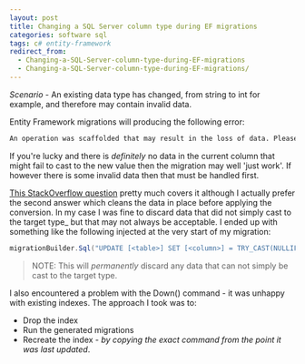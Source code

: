 ```yaml
---
layout: post
title: Changing a SQL Server column type during EF migrations
categories: software sql
tags: c# entity-framework
redirect_from:
  - Changing-a-SQL-Server-column-type-during-EF-migrations
  - Changing-a-SQL-Server-column-type-during-EF-migrations/
---
```


_Scenario_ - An existing data type has changed, from string to int for example, and therefore may contain invalid data.

<!--more-->

Entity Framework migrations will producing the following error:

```sh
An operation was scaffolded that may result in the loss of data. Please review the migration for accuracy.
```

If you're lucky and there is _definitely_ no data in the current column that might fail to cast to the new value then the migration may well 'just work'.
If however there is some invalid data then that must be handled first.

[This StackOverflow question](https://stackoverflow.com/questions/14837168/ef5-code-first-changing-a-column-type-with-migrations) pretty much covers it although I actually prefer the second answer which cleans the data in place before applying the conversion.
In my case I was fine to discard data that did not simply cast to the target type\_ but that may not always be acceptable. I ended up with something like the following injected at the very start of my migration:

```csharp
migrationBuilder.Sql("UPDATE [<table>] SET [<column>] = TRY_CAST(NULLIF([<column>],'') AS type)");
```

> NOTE: This will _permanently_ discard any data that can not simply be cast to the target type.

I also encountered a problem with the Down() command - it was unhappy with existing indexes. The approach I took was to:

- Drop the index
- Run the generated migrations
- Recreate the index - _by copying the exact command from the point it was last updated_.
